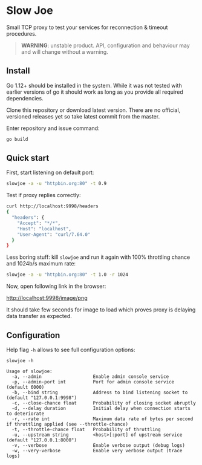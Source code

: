 # Slow Joe

Small TCP proxy to test your services for reconnection & timeout procedures.

> **WARNING**: unstable product. API, configuration and behaviour may and will change without a warning.

## Install

Go 1.12+ should be installed in the system. While it was not tested with earlier versions of go it should work as long as you provide all required dependencies.

Clone this repository or download latest version. There are no official, versioned releases yet so take latest commit from the master.

Enter repository and issue command:

```bash
go build
```

## Quick start

First, start listening on default port:

```bash
slowjoe -a -u "httpbin.org:80" -t 0.9
```

Test if proxy replies correctly:

```bash
curl http://localhost:9998/headers 
{
  "headers": {
    "Accept": "*/*", 
    "Host": "localhost", 
    "User-Agent": "curl/7.64.0"
  }
}
```

Less boring stuff: kill `slowjoe` and run it again with 100% throttling chance and 1024b/s maximum rate:

```bash
slowjoe -a -u "httpbin.org:80" -t 1.0 -r 1024
```

Now, open following link in the browser:

<http://localhost:9998/image/png>

It should take few seconds for image to load which proves proxy is delaying data transfer as expected.

## Configuration

Help flag `-h` allows to see full configuration options:

```console
slowjoe -h

Usage of slowjoe:
  -a, --admin                   Enable admin console service
  -p, --admin-port int          Port for admin console service (default 6000)
  -b, --bind string             Address to bind listening socket to (default "127.0.0.1:9998")
  -c, --close-chance float      Probability of closing socket abruptly
  -d, --delay duration          Initial delay when connection starts to deteriorate
  -r, --rate int                Maximum data rate of bytes per second if throttling applied (see --throttle-chance)
  -t, --throttle-chance float   Probability of throttling
  -u, --upstream string         <host>[:port] of upstream service (default "127.0.0.1:8000")
  -v, --verbose                 Enable verbose output (debug logs)
  -w, --very-verbose            Enable very verbose output (trace logs)
```
